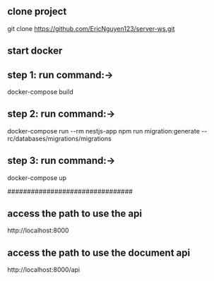 ## clone project

git clone https://github.com/EricNguyen123/server-ws.git

## start docker

## step 1: run command:->

docker-compose build

## step 2: run command:->

docker-compose run --rm nestjs-app npm run migration:generate -- rc/databases/migrations/migrations

## step 3: run command:->

docker-compose up

################################

## access the path to use the api

http://localhost:8000

## access the path to use the document api

http://localhost:8000/api
